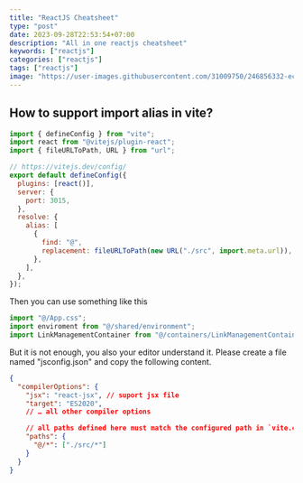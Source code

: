 ```yaml
---
title: "ReactJS Cheatsheet"
type: "post"
date: 2023-09-28T22:53:54+07:00
description: "All in one reactjs cheatsheet"
keywords: ["reactjs"]
categories: ["reactjs"]
tags: ["reactjs"]
image: "https://user-images.githubusercontent.com/31009750/246856332-ece36caa-82ef-4a4f-86d9-9dad4a108929.png"
---
```


## How to support import alias in vite?

```js
import { defineConfig } from "vite";
import react from "@vitejs/plugin-react";
import { fileURLToPath, URL } from "url";

// https://vitejs.dev/config/
export default defineConfig({
  plugins: [react()],
  server: {
    port: 3015,
  },
  resolve: {
    alias: [
      {
        find: "@",
        replacement: fileURLToPath(new URL("./src", import.meta.url)),
      },
    ],
  },
});
```

Then you can use something like this

```js
import "@/App.css";
import enviroment from "@/shared/environment";
import LinkManagementContainer from "@/containers/LinkManagementContainer";
```

But it is not enough, you also your editor understand it. Please create a file named "jsconfig.json" and copy the following content.

```json
{
  "compilerOptions": {
    "jsx": "react-jsx", // suport jsx file
    "target": "ES2020",
    // … all other compiler options

    // all paths defined here must match the configured path in `vite.config.ts`
    "paths": {
      "@/*": ["./src/*"]
    }
  }
}
```
